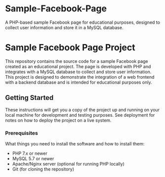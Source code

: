 # Sample-Facebook-Page
A PHP-based sample Facebook page for educational purposes, designed to collect user information and store it in a MySQL database.
# Sample Facebook Page Project

This repository contains the source code for a sample Facebook page created as an educational project. The page is developed with PHP and integrates with a MySQL database to collect and store user information. This project is designed to demonstrate the integration of a web frontend with a backend database and is intended for educational purposes only.

## Getting Started

These instructions will get you a copy of the project up and running on your local machine for development and testing purposes. See deployment for notes on how to deploy the project on a live system.

### Prerequisites

What things you need to install the software and how to install them:

- PHP 7.x or newer
- MySQL 5.7 or newer
- Apache/Nginx server (optional for running PHP locally)
- Git (for cloning the repository)
